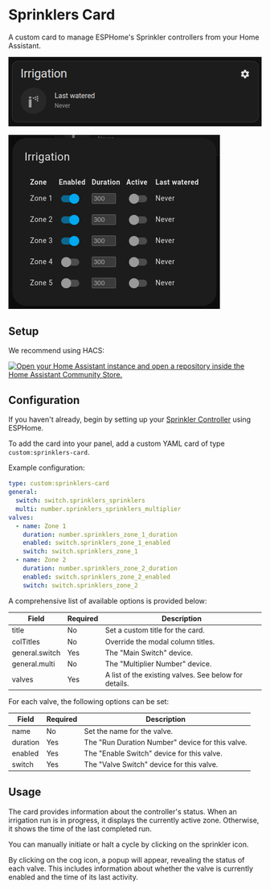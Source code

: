 # Sprinklers Card

A custom card to manage ESPHome's Sprinkler controllers from your Home Assistant.

![Screenshot of the custom card](./docs/screenshot-card.png)

![Screenshot of the settings modal](./docs/screenshot-modal.png)

## Setup

We recommend using HACS:

[![Open your Home Assistant instance and open a repository inside the Home Assistant Community Store.](https://my.home-assistant.io/badges/hacs_repository.svg)](https://my.home-assistant.io/redirect/hacs_repository/?owner=mancontr&repository=sprinklers-card&category=plugin)

## Configuration

If you haven't already, begin by setting up your [Sprinkler Controller](https://esphome.io/components/sprinkler.html) using ESPHome.

To add the card into your panel, add a custom YAML card of type `custom:sprinklers-card`.

Example configuration:

```yml
type: custom:sprinklers-card
general:
  switch: switch.sprinklers_sprinklers
  multi: number.sprinklers_sprinklers_multiplier
valves:
  - name: Zone 1
    duration: number.sprinklers_zone_1_duration
    enabled: switch.sprinklers_zone_1_enabled
    switch: switch.sprinklers_zone_1
  - name: Zone 2
    duration: number.sprinklers_zone_2_duration
    enabled: switch.sprinklers_zone_2_enabled
    switch: switch.sprinklers_zone_2
```

A comprehensive list of available options is provided below:

| Field          | Required | Description |
|----------------|----------|-------------|
| title          | No       | Set a custom title for the card. |
| colTitles      | No       | Override the modal column titles. |
| general.switch | Yes      | The "Main Switch" device. |
| general.multi  | No       | The "Multiplier Number" device. |
| valves         | Yes      | A list of the existing valves. See below for details. |

For each valve, the following options can be set:

| Field          | Required | Description |
|----------------|----------|-------------|
| name           | No       | Set the name for the valve. |
| duration       | Yes      | The "Run Duration Number" device for this valve. |
| enabled        | Yes      | The "Enable Switch" device for this valve. |
| switch         | Yes      | The "Valve Switch" device for this valve. |

## Usage

The card provides information about the controller's status.
When an irrigation run is in progress, it displays the currently active zone.
Otherwise, it shows the time of the last completed run.

You can manually initiate or halt a cycle by clicking on the sprinkler icon.

By clicking on the cog icon, a popup will appear, revealing the status of each valve.
This includes information about whether the valve is currently enabled and the time of its last activity.
